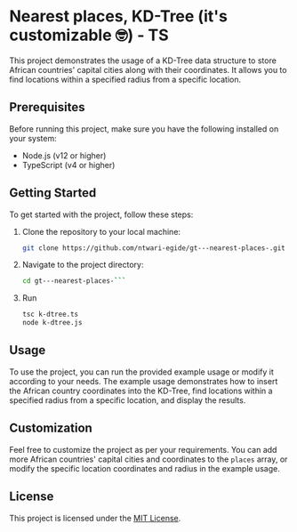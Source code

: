 
# Nearest places, KD-Tree (it's customizable 🤓) - TS

This project demonstrates the usage of a KD-Tree data structure to store African countries' capital cities along with their coordinates. It allows you to find locations within a specified radius from a specific location.

## Prerequisites

Before running this project, make sure you have the following installed on your system:

- Node.js (v12 or higher)
- TypeScript (v4 or higher)

## Getting Started

To get started with the project, follow these steps:

1. Clone the repository to your local machine:

   ```bash
   git clone https://github.com/ntwari-egide/gt---nearest-places-.git

2.  Navigate to the project directory:
    
    ```bash
    cd gt---nearest-places-```

3. Run
    ```bash
    tsc k-dtree.ts
    node k-dtree.js 
    ```
## Usage

To use the project, you can run the provided example usage or modify it according to your needs. The example usage demonstrates how to insert the African country coordinates into the KD-Tree, find locations within a specified radius from a specific location, and display the results.

## Customization

Feel free to customize the project as per your requirements. You can add more African countries' capital cities and coordinates to the `places` array, or modify the specific location coordinates and radius in the example usage.

## License

This project is licensed under the [MIT License](https://chat.openai.com/LICENSE).
